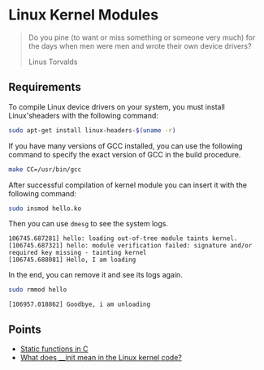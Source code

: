 # Linux Kernel Modules

> Do you pine (to want or miss something or someone very much) for the days when men were men and wrote their own device drivers?
>
> Linus Torvalds

## Requirements
To compile Linux device drivers on your system,
you must install Linux'sheaders with the following command:

```sh
sudo apt-get install linux-headers-$(uname -r)
```

If you have many versions of GCC installed,
you can use the following command to specify the exact version of GCC in the build procedure.

```sh
make CC=/usr/bin/gcc
```

After successful compilation of kernel module you can insert it with the following command:

```sh
sudo insmod hello.ko
```

Then you can use `dmesg` to see the system logs.

```
106745.687281] hello: loading out-of-tree module taints kernel.
[106745.687321] hello: module verification failed: signature and/or required key missing - tainting kernel
[106745.688081] Hello, I am loading
```

In the end, you can remove it and see its logs again.

```sh
sudo rmmod hello
```

```
[106957.018862] Goodbye, i am unloading
```

## Points
- [Static functions in C](https://www.geeksforgeeks.org/what-are-static-functions-in-c/)
- [What does __init mean in the Linux kernel code?](https://stackoverflow.com/questions/8832114/what-does-init-mean-in-the-linux-kernel-code)